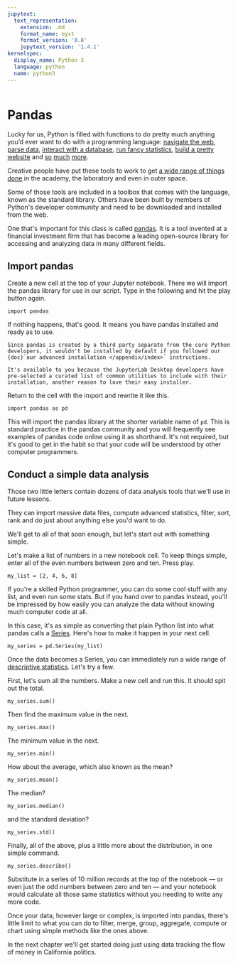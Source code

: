 ```yaml
---
jupytext:
  text_representation:
    extension: .md
    format_name: myst
    format_version: '0.8'
    jupytext_version: '1.4.1'
kernelspec:
  display_name: Python 3
  language: python
  name: python3
---
```


```{include} ../_templates/nav.html
```

# Pandas

Lucky for us, Python is filled with functions to do pretty much anything you’d ever want to do with a programming language: [navigate the web], [parse data], [interact with a database], [run fancy statistics], [build a pretty website] and [so] [much] [more].

Creative people have put these tools to work to get [a wide range of things done](https://www.python.org/about/success/) in the academy, the laboratory and even in outer space.

Some of those tools are included in a toolbox that comes with the language, known as the standard library. Others have been built by members of Python's developer community and need to be downloaded and installed from the web.

One that's important for this class is called [pandas]. It is a tool invented at a financial investment firm that has become a leading open-source library for accessing and analyzing data in many different fields.

## Import pandas

Create a new cell at the top of your Jupyter notebook. There we will import the pandas library for use in our script. Type in the following and hit the play button again.

```{code-cell}
import pandas
```

If nothing happens, that's good. It means you have pandas installed and ready as to use.

```{note}
Since pandas is created by a third party separate from the core Python developers, it wouldn't be installed by default if you followed our {doc}`our advanced installation </appendix/index>` instructions.

It's available to you because the JupyterLab Desktop developers have pre-selected a curated list of common utilities to include with their installation, another reason to love their easy installer.
```

Return to the cell with the import and rewrite it like this.

```{code-cell}
import pandas as pd
```

This will import the pandas library at the shorter variable name of `pd`. This is standard practice in the pandas community and you will frequently see examples of pandas code online using it as shorthand. It's not required, but it's good to get in the habit so that your code will be understood by other computer programmers.

## Conduct a simple data analysis

Those two little letters contain dozens of data analysis tools that we'll use in future lessons.

They can import massive data files, compute advanced statistics, filter, sort, rank and do just about anything else you'd want to do.

We'll get to all of that soon enough, but let's start out with something simple.

Let's make a list of numbers in a new notebook cell. To keep things simple, enter all of the even numbers between zero and ten. Press play.

```{code-cell}
my_list = [2, 4, 6, 8]
```

If you're a skilled Python programmer, you can do some cool stuff with any list, and even run some stats. But if you hand over to pandas instead, you'll be impressed by how easily you can analyze the data without knowing much computer code at all.

In this case, it's as simple as converting that plain Python list into what pandas calls a [Series](http://pandas.pydata.org/pandas-docs/stable/generated/pandas.Series.html). Here's how to make it happen in your next cell.

```{code-cell}
my_series = pd.Series(my_list)
```

Once the data becomes a Series, you can immediately run a wide range of [descriptive statistics](https://en.wikipedia.org/wiki/Descriptive_statistics). Let's try a few.

First, let's sum all the numbers. Make a new cell and run this. It should spit out the total.

```{code-cell}
my_series.sum()
```

Then find the maximum value in the next.

```{code-cell}
my_series.max()
```

The minimum value in the next.

```{code-cell}
my_series.min()
```

How about the average, which also known as the mean?

```{code-cell}
my_series.mean()
```

The median?

```{code-cell}
my_series.median()
```

and the standard deviation?

```{code-cell}
my_series.std()
```

Finally, all of the above, plus a little more about the distribution, in one simple command.

```{code-cell}
my_series.describe()
```

Substitute in a series of 10 million records at the top of the notebook — or even just the odd numbers between zero and ten — and your notebook would calculate all those same statistics without you needing to write any more code.

Once your data, however large or complex, is imported into pandas, there's little limit to what you can do to filter, merge, group, aggregate, compute or chart using simple methods like the ones above.

In the next chapter we'll get started doing just using data tracking the flow of money in California politics.

[build a pretty website]: https://www.djangoproject.com/
[interact with a database]: http://www.sqlalchemy.org/
[more]: https://pillow.readthedocs.io/en/stable/
[much]: http://www.nltk.org/
[navigate the web]: http://docs.python-requests.org/
[pandas]: http://pandas.pydata.org/
[parse data]: https://docs.python.org/2/library/csv.html
[pipenv]: ../pipenv/
[run fancy statistics]: https://www.scipy.org/
[so]: https://www.crummy.com/software/BeautifulSoup/
